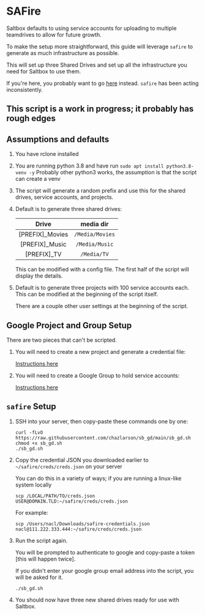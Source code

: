 # SAFire

Saltbox defaults to using service accounts for uploading to multiple teamdrives to allow for future growth.

To make the setup more straightforward, this guide will leverage `safire` to generate as much infrastructure as possible.

This will set up three Shared Drives and set up all the infrastructure you need for Saltbox to use them.

If you're here, you probably want to go [here](rclone-manual.md) instead.  `safire` has been acting inconsistently.

## This script is a work in progress; it probably has rough edges

## Assumptions and defaults

1. You have rclone installed

2. You are running python 3.8 and have run `sudo apt install python3.8-venv -y`
   Probably other python3 works, the assumption is that the script can create a venv

3. The script will generate a random prefix and use this for the shared drives, service accounts, and projects.

4. Default is to generate three shared drives:

   |  Drive            |  media dir        |
   |:-----------------:|:-----------------:|
   |  [PREFIX]_Movies  |  `/Media/Movies`  |
   |  [PREFIX]_Music   |  `/Media/Music`   |
   |  [PREFIX]_TV      |  `/Media/TV`      |

   This can be modified with a config file.  The first half of the script will display the details.

5. Default is to generate three projects with 100 service accounts each.  This can be modified at the beginning of the script itself.

   There are a couple other user settings at the beginning of the script.

## Google Project and Group Setup

There are two pieces that can't be scripted.

1. You will need to create a new project and generate a credential file:

    [Instructions here](../reference/google-project-setup.md)

2. You will need to create a Google Group to hold service accounts:

    [Instructions here](../reference/google-group-setup.md)

## `safire` Setup

1. SSH into your server, then copy-paste these commands one by one:

    ```shell
    curl -fLvO https://raw.githubusercontent.com/chazlarson/sb_gd/main/sb_gd.sh
    chmod +x sb_gd.sh
    ./sb_gd.sh
    ```

1. Copy the credential JSON you downloaded earlier to `~/safire/creds/creds.json` on your server
  
    You can do this in a variety of ways; if you are running a linux-like system locally

    ```shell
    scp /LOCAL/PATH/TO/creds.json USER@DOMAIN.TLD:~/safire/creds/creds.json
    ```

    For example:

    ```shell
    scp /Users/nacl/Downloads/safire-credentials.json nacl@111.222.333.444:~/safire/creds/creds.json
    ```

1. Run the script again.

    You will be prompted to authenticate to google and copy-paste a token [this will happen twice].

    If you didn't enter your google group email address into the script, you will be asked for it.

    ```shell
    ./sb_gd.sh
    ```

1. You should now have three new shared drives ready for use with Saltbox.
